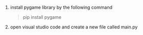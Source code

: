 1. install pygame library by the following command
   
   > pip install pygame

2. open visual studio code and create a new file called main.py
